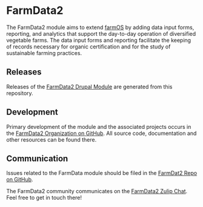 # FarmData2

The FarmData2 module aims to extend [farmOS](https://www.drupal.org/project/farm) by adding data input forms, reporting, and analytics that support the day-to-day operation of diversified vegetable farms. The data input forms and reporting facilitate the keeping of records necessary for organic certification and for the study of sustainable farming practices.

## Releases

Releases of the [FarmData2 Drupal Module](https://www.drupal.org/project/farmdata2) are generated from this repository.

## Development

Primary development of the module and the associated projects occurs in the [FarmData2 Organization on GitHub](https://github.com/FarmData2). All source code, documentation and other resources can be found there.

## Communication

Issues related to the FarmData module should be filed in the [FarmDat2 Repo on GitHub](https://github.com/FarmData2/FarmData2).

The FarmData2 community communicates on the [FarmData2 Zulip Chat](https://farmdata2.zulipchat.com). Feel free to get in touch there!
